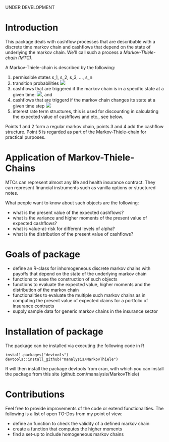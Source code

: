 UNDER DEVELOPMENT 

# Introduction
This package deals with cashflow processes that are describable with a discrete time markov chain and cashflows that depend on the state of underlying the markov chain. We'll call such a process a *Markov-Thiele-chain (MTC)*.

A Markov-Thiele-chain is described by the following:
1. permissible states s_1, s_2, s_3, ..., s_n
2. transition probabilities <img src="https://render.githubusercontent.com/render/math?math=P(s_i, s_j, t)">
3. cashflows that are triggered if the markov chain is in a specific state at a given time: <img src="https://render.githubusercontent.com/render/math?math=payoffPre(s_i, t)">, and 
4. cashflows that are triggerd if the markov chain changes its state at a given time step <img src="https://render.githubusercontent.com/render/math?math=payoffPost(s_i, s_j, t)">
5. interest rate term structures, this is used for discounting in calculating the expected value of cashflows and etc., see below.

Points 1 and 2 form a regular markov chain, points 3 and 4 add the cashflow structure. Point 5 is regarded as part of the Markov-Thiele-chain for practical purposes. 

# Application of Markov-Thiele-Chains
MTCs can represent almost any life and health insurance contract. They can represent financial instruments such as vanilla options or structured notes. 

What people want to know about such objects are the following:
- what is the present value of the expected cashflows?
- what is the variance and higher moments of the present value of expected cashflows?
- what is value-at-risk for different levels of alpha?
- what is the distribution of the present value of cashflows?

# Goals of package

- define an R-class for inhomogeneous discrete markov chains with payoffs that depend on the state of the underlying markov chain
- functions to ease the construction of such objects
- functions to evaluate the expected value, higher moments and the distribution of the markov chain
- functionalities to evaluate the multiple such markov chains as in computing the present value of expected claims for a portfolio of insurance contracts
- supply sample data for generic markov chains in the insurance sector

# Installation of package
The package can be installed via executing the following code in R

    install.packages("devtools")
    devtools::install_github("manalysis/MarkovThiele")
    
R will then install the package devtools from cran, with which you can install the package from this site (github.com/manalysis/MarkovThiele)

# Contributions 
Feel free to provide improvements of the code or extend functionalities. The following is a list of open TO-Dos from my point of view:
- define an function to check the validity of a defined markov chain
- create a function that computes the higher moments
- find a set-up to include homogeneous markov chains

